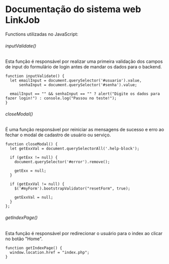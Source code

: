 # Documentação do sistema web LinkJob

Functions utilizadas no JavaScript:

###### inputValidate()

Esta função é responsável por realizar uma primeira validação dos campos de input do formulário de login antes de mandar os dados para o backend.

```
function inputValidate() {
  let emailInput = document.querySelector('#usuario').value,
      senhaInput = document.querySelector('#senha').value;

  emailInput == "" && senhaInput == "" ? alert("Digite os dados para fazer login!") : console.log("Passou no teste!");
}
```

###### closeModal()

É uma função responsável por reiniciar as mensagens de sucesso e erro ao fechar o modal de cadastro de usuário ou serviço.

``` 
function closeModal() {
  let getExxVal = document.querySelectorAll('.help-block');

  if (getExx != null) {
    document.querySelector('#error').remove();

    getExx = null;
  }

  if (getExxVal != null) {
    $('#myForm').bootstrapValidator("resetForm", true);

    getExxVal = null;
  }
};
```

###### getIndexPage()

Esta função é responsável por redirecionar o usuário para o index ao clicar no botão "Home".

```
function getIndexPage() {
  window.location.href = "index.php";
}
```